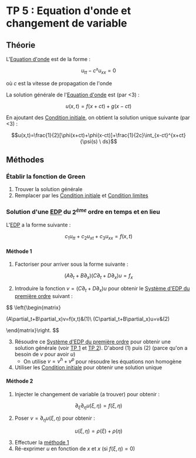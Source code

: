 # TP 5 : Equation d'onde et changement de variable

## Théorie

L'[Equation d'onde](../Notion/Equation%20d'onde.md) est de la forme :

$$u_{tt} - c² u_{xx} = 0$$

où $c$ est la vitesse de propagation de l'onde

La solution générale de l'[Equation d'onde](../Notion/Equation%20d'onde.md) est (par <3) :

$$u(x,t)=f(x+ct)+g(x-ct)$$

En ajoutant des [Condition initiale](../Notion/Condition%20initiale.md), on obtient la solution unique suivante (par <3) :

$$u(x,t)=\frac{1}{2}[\phi(x+ct)+\phi(x-ct)]+\frac{1}{2c}\int_{x-ct}^{x+ct}{\psi(s) \ ds}$$

## Méthodes

### Établir la fonction de Green

1. Trouver la solution générale
2. Remplacer par les [Condition initiale](../Notion/Condition%20initiale.md) et [Condition limites](../Notion/Condition%20limites.md)

### Solution d'une [EDP](../Notion/EDP.md) du $2^{ème}$ ordre en temps et en lieu

L'[EDP](../Notion/EDP.md) a la forme suivante :

$$c_1u_{tt}+c_2 u_{xt} +c_3u_{xx}=f(x,t)$$

#### Méthode 1

1. Factoriser pour arriver sous la forme suivante :

$$(A\partial_t+B\partial_x)(C\partial_t+D\partial_x)u=f_x$$

2. Introduire la fonction $v=(C\partial_t+D\partial_x)u$ pour obtenir le [Système d'EDP du première ordre](../Notion/Système%20d'EDP%20du%20première%20ordre.md) suivant :

$$
\left\{\begin{matrix}

(A\partial_t+B\partial_x)v=f(x,t)&(1)\\
(C\partial_t+B\partial_x)u=v&(2)

\end{matrix}\right.
$$

3. Résoudre ce [Système d'EDP du première ordre](../Notion/Système%20d'EDP%20du%20première%20ordre.md) pour obtenir une solution générale (voir [TP 1](TP%201.md) et [TP 2](TP%202.md)). D'abord $(1)$ puis $(2)$ (parce qu'on a besoin de $v$ pour avoir $u$)
	- On utilise $v=v^h+v^p$ pour résoudre les équations non homogène
4. Utiliser les [Condition initiale](../Notion/Condition%20initiale.md) pour obtenir une solution unique

#### Méthode 2

1. Injecter le changement de variable (a trouver) pour obtenir :

$$\partial_\xi \partial_\eta u(\xi,\eta)=f(\xi,\eta)$$

2. Poser $v=\partial_\eta u(\xi,\eta)$ pour obtenir :

$$u(\xi,\eta)=\rho(\xi)+\rho(\eta)$$

3. Effectuer la [méthode 1](#Méthode%201)
4. Ré-exprimer $u$ en fonction de $x$ et $x$ (si $f(\xi, \eta) = 0$)